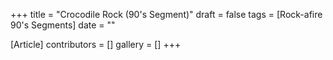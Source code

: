 +++
title = "Crocodile Rock (90's Segment)"
draft = false
tags = [Rock-afire 90's Segments]
date = ""

[Article]
contributors = []
gallery = []
+++